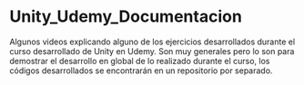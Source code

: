 # Unity_Udemy_Documentacion
Algunos videos explicando alguno de los ejercicios desarrollados durante el curso desarrollado de Unity en Udemy.
Son muy generales pero lo son para demostrar el desarrollo en global de lo realizado durante el curso, los códigos desarrollados se encontrarán en un repositorio por separado. 
